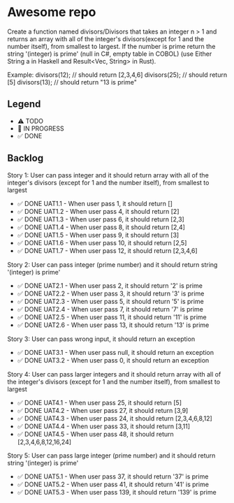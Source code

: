 # Awesome repo

Create a function named divisors/Divisors that takes an integer n > 1 and returns an array with all of the integer's divisors(except for 1 and the number itself), from smallest to largest. If the number is prime return the string '(integer) is prime' (null in C#, empty table in COBOL) (use Either String a in Haskell and Result<Vec<u32>, String> in Rust).

Example:
divisors(12); // should return [2,3,4,6]
divisors(25); // should return [5]
divisors(13); // should return "13 is prime"


## Legend
- ⚠ TODO
- 🚧 IN PROGRESS
- ✅ DONE

## Backlog

Story 1: User can pass integer and it should return array with all of the integer's divisors (except for 1 and the number itself), from smallest to largest
- ✅ DONE UAT1.1 - When user pass 1, it should return []
- ✅ DONE UAT1.2 - When user pass 4, it should return [2]
- ✅ DONE UAT1.3 - When user pass 6, it should return [2,3]
- ✅ DONE UAT1.4 - When user pass 8, it should return [2,4]
- ✅ DONE UAT1.5 - When user pass 9, it should return [3]
- ✅ DONE UAT1.6 - When user pass 10, it should return [2,5]
- ✅ DONE UAT1.7 - When user pass 12, it should return [2,3,4,6]

Story 2: User can pass integer (prime number) and it should return string '(integer) is prime' 
- ✅ DONE UAT2.1 - When user pass 2, it should return '2' is prime
- ✅ DONE UAT2.2 - When user pass 3, it should return '3' is prime
- ✅ DONE UAT2.3 - When user pass 5, it should return '5' is prime
- ✅ DONE UAT2.4 - When user pass 7, it should return '7' is prime
- ✅ DONE UAT2.5 - When user pass 11, it should return '11' is prime
- ✅ DONE UAT2.6 - When user pass 13, it should return '13' is prime

Story 3: User can pass wrong input, it should return an exception
- ✅ DONE UAT3.1 - When user pass null, it should return an exception
- ✅ DONE UAT3.2 - When user pass 0, it should return an exception

Story 4:  User can pass larger integers and it should return array with all of the integer's divisors (except for 1 and the number itself), from smallest to largest
- ✅ DONE UAT4.1 - When user pass 25, it should return [5]
- ✅ DONE UAT4.2 - When user pass 27, it should return [3,9]
- ✅ DONE UAT4.3 - When user pass 24, it should return [2,3,4,6,8,12]
- ✅ DONE UAT4.4 - When user pass 33, it should return [3,11]
- ✅ DONE UAT4.5 - When user pass 48, it should return [2,3,4,6,8,12,16,24]

Story 5: User can pass large integer (prime number) and it should return string '(integer) is prime'
- ✅ DONE UAT5.1 - When user pass 37, it should return '37' is prime
- ✅ DONE UAT5.2 - When user pass 41, it should return '41' is prime
- ✅ DONE UAT5.3 - When user pass 139, it should return '139' is prime
